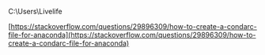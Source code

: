C:\Users\Livelife

[https://stackoverflow.com/questions/29896309/how-to-create-a-condarc-file-for-anaconda](https://stackoverflow.com/questions/29896309/how-to-create-a-condarc-file-for-anaconda)

